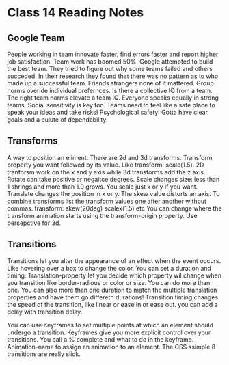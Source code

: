 # Class 14 Reading Notes

## Google Team
People working in team innovate faster, find errors faster and report higher job satisfaction. Team work has boomed 50%. Google attempted to build the best team. They tried to figure out why some teams failed and others succeded. In their research they found that there was no pattern as to who made up a successful team. Friends strangers none of it mattered. Group norms overide individual prefernces. Is there a collective IQ from a team.
The right team norms elevate a team IQ. Everyone speaks equally in strong teams. Social sensitivity is key too.
Teams need to feel like a safe place to speak your ideas and take risks! Psychological safety! Gotta have clear goals and a culute of dependability. 

## Transforms
A way to position an eliment. There are 2d and 3d transforms. Transform property you want followed by its value. Like transform: scale(1.5). 2D tranforsm work on the x and y axis while 3d transforms add the z axis. Rotate can take positive or negaitce degrees. Scale changes size: less than 1 shrings and more than 1.0 grows. You scale just x or y if you want. Translate changes the position in x or y. The skew value distorts an axis. To combine transforms list the transform values one after another without commas. transform: skew(20deg) scalex(1.5) etc
You can change where the transform animation starts using the transform-origin property. Use persepctive for 3d.

## Transitions
Transitions let you alter the appearance of an effect when the event occurs. Like hovering over a box to change the color. You can set a duration and timing. Translation-property let you decide which property wil change when you transition like border-radious or color or size. You can do more than one. You can also more than one duration to match the multiple translation properties and have them go differetn durations! Transition timing changes the speed of the transition, like linear or ease in or ease out. you can add a delay with transition delay. 

You can use Keyframes to set multiple points at which an element should undergo a transition. Keyframes give you more explicit control over your transitions. You call a % complete and what to do in the keyframe.  Animation-name to assign an animation to an element. The CSS ssimple 8 transitions are really slick.